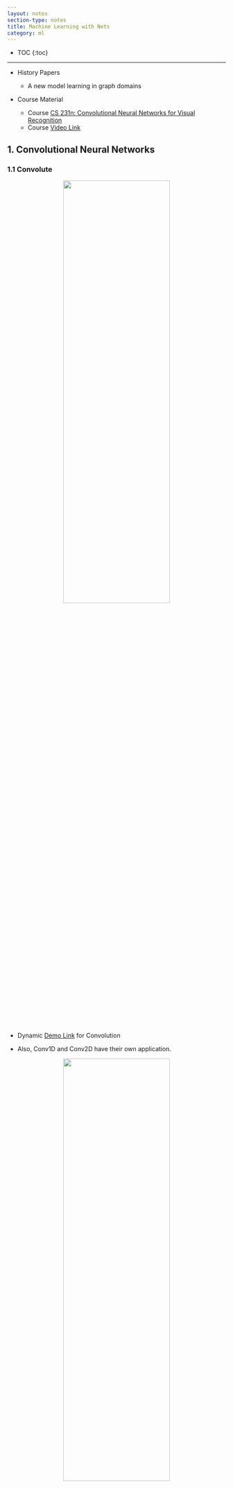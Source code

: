 ```yaml
---
layout: notes
section-type: notes
title: Machine Learning with Nets
category: ml
---
```


* TOC
{:toc}
---
* History Papers
    * A new model learning in graph domains

* Course Material
    * Course [CS 231n: Convolutional Neural Networks for Visual Recognition](http://cs231n.stanford.edu/syllabus.html)
    * Course [Video Link](https://www.youtube.com/results?search_query=cs+231n)


## 1. Convolutional Neural Networks
### 1.1 Convolute
<center>
<img class="center large" src=".//net/net001.png" height="50%" width="70%">
</center>

* Dynamic [Demo Link](https://cs231n.github.io/convolutional-networks/) for Convolution 

* Also, Conv1D and Conv2D have their own application.

<center>
<img class="center large" src=".//net/net034.png" height="50%" width="70%">
</center>

Above picture show the application of Conv1D in NLP. By using Conv1D with different kernel sizes, the matrix will be transformed into multiple column vectors.

<center>
<img class="center large" src=".//net/net002.png" height="50%" width="70%">
</center>

While Conv2D will keep transform the original matrix to 2D matrices by multiple filters with concatentation.

### 1.2 Pooling
<center>
<img class="center large" src=".//net/net003.png" height="50%" width="70%">
</center>

### 1.3 Activation Functions
<center>
<img class="center large" src=".//net/net004.png" height="50%" width="70%">
</center>

<center>
<img class="center large" src=".//net/net005.png" height="50%" width="70%">
</center>

### 1.4 Weight Initialization
* Xavier Initialization

### 1.5 Batch Normalization
<center>
<img class="center large" src=".//net/net006.png" height="50%" width="80%">
</center>

### 1.6 Transfer Learning
* [Demo Link](https://blog.csdn.net/SunshineSki/article/details/84086760)

### 1.7 Optimizer
* SGD + Momentum
<center>
<img class="center large" src=".//net/net007.png" height="50%" width="80%">
</center>

* Nesterov Momentum
<center>
<img class="center large" src=".//net/net008.png" height="50%" width="80%">
</center>

* Adam
<center>
<img class="center large" src=".//net/net009.png" height="50%" width="80%">
</center>

### 1.8 Learning Rate Decay
<center>
<img class="center large" src=".//net/net010.png" height="50%" width="80%">
</center>

### 1.9 Regularization
* Dropout
* [Dropout Lecture Link](http://cs231n.stanford.edu/slides/2020/lecture_8.pdf)


## 2. CNN Architectures
### 2.1 AlexNet
<center>
<img class="center large" src=".//net/net011.png" height="50%" width="80%">
</center>

### 2.2 VGGNet
<center>
<img class="center large" src=".//net/net012.png" height="50%" width="80%">
</center>

<center>
<img class="center large" src=".//net/net013.png" height="50%" width="80%">
</center>

### 2.3 GoogLeNet
<center>
<img class="center large" src=".//net/net014.png" height="50%" width="80%">
</center>

* Due to huge computation demands, using bottlenect filter can reduce amount of data.
<center>
<img class="center large" src=".//net/net015.png" height="50%" width="80%">
</center>

<center>
<img class="center large" src=".//net/net016.png" height="50%" width="80%">
</center>

<center>
<img class="center large" src=".//net/net017.png" height="50%" width="80%">
</center>

### 2.4 ResNet
<center>
<img class="center large" src=".//net/net018.png" height="50%" width="80%">
</center>

<center>
<img class="center large" src=".//net/net019.png" height="50%" width="80%">
</center>

## 3. RNN (Recurrent Neural Networks)
### 3.1 Genreal Applications
<center>
<img class="center large" src=".//net/net020.png" height="50%" width="80%">
</center>

<center>
<img class="center large" src=".//net/net021.png" height="50%" width="80%">
</center>

<center>
<img class="center large" src=".//net/net022.png" height="50%" width="80%">
</center>

<center>
<img class="center large" src=".//net/net023.png" height="50%" width="80%">
</center>

### 3.2 Recurrence Formula
<center>
<img class="center large" src=".//net/net024.png" height="50%" width="80%">
</center>

<center>
<img class="center large" src=".//net/net031.png" height="50%" width="80%">
</center>

[Sorry For Chinese]
<center>
<img class="center large" src=".//net/net030.png" height="50%" width="80%">
</center>

<center>
<img class="center large" src=".//net/net028.png" height="50%" width="80%">
</center>

### 3.3 Recurrent Model
<center>
<img class="center large" src=".//net/net025.png" height="50%" width="80%">
</center>

<center>
<img class="center large" src=".//net/net026.png" height="50%" width="80%">
</center>

<center>
<img class="center large" src=".//net/net027.png" height="50%" width="80%">
</center>

### 3.4 Model Applications
<center>
<img class="center large" src=".//net/net029.png" height="50%" width="80%">
</center>

### 3.5 LSTM (Long Short Term Memory)
<center>
<img class="center large" src=".//net/net032.png" height="50%" width="80%">
</center>

<center>
<img class="center large" src=".//net/net033.png" height="50%" width="80%">
</center>